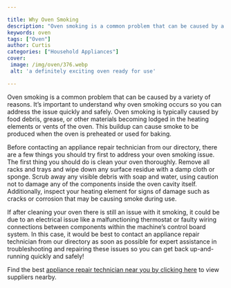 ```yaml
---

title: Why Oven Smoking
description: "Oven smoking is a common problem that can be caused by a variety of reasons. It’s important to understand why oven smoking occurs ...take a moment to check it out "
keywords: oven
tags: ["Oven"]
author: Curtis
categories: ["Household Appliances"]
cover: 
 image: /img/oven/376.webp
 alt: 'a definitely exciting oven ready for use'

---
```


Oven smoking is a common problem that can be caused by a variety of reasons. It’s important to understand why oven smoking occurs so you can address the issue quickly and safely. Oven smoking is typically caused by food debris, grease, or other materials becoming lodged in the heating elements or vents of the oven. This buildup can cause smoke to be produced when the oven is preheated or used for baking.

Before contacting an appliance repair technician from our directory, there are a few things you should try first to address your oven smoking issue. The first thing you should do is clean your oven thoroughly. Remove all racks and trays and wipe down any surface residue with a damp cloth or sponge. Scrub away any visible debris with soap and water, using caution not to damage any of the components inside the oven cavity itself. Additionally, inspect your heating element for signs of damage such as cracks or corrosion that may be causing smoke during use.

If after cleaning your oven there is still an issue with it smoking, it could be due to an electrical issue like a malfunctioning thermostat or faulty wiring connections between components within the machine’s control board system. In this case, it would be best to contact an appliance repair technician from our directory as soon as possible for expert assistance in troubleshooting and repairing these issues so you can get back up-and-running quickly and safely!

Find the best <a href="/pages/appliance-repair-technicians/">appliance repair technician near you by clicking here</a> to view suppliers nearby.
